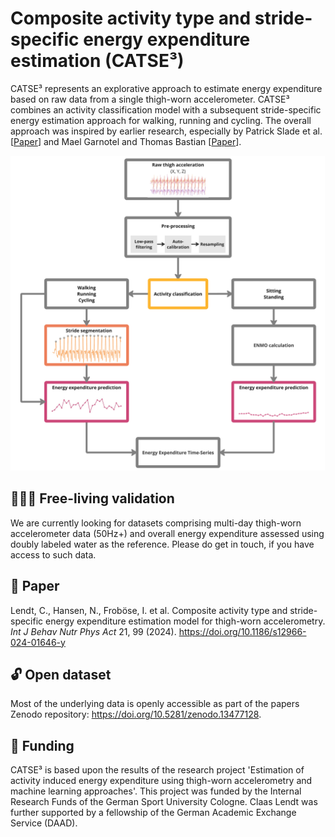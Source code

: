 # Composite activity type and stride-specific energy expenditure estimation (CATSE³)
CATSE³ represents an explorative approach to estimate energy expenditure based on raw data from a single thigh-worn accelerometer. CATSE³ combines an activity classification model with a subsequent stride-specific energy estimation approach for walking, running and cycling. The overall approach was inspired by earlier research, especially by Patrick Slade et al. [[Paper](https://doi.org/10.1038/s41467-021-24173-x)] and Mael Garnotel and Thomas Bastian [[Paper](https://doi.org/10.1152%2Fjapplphysiol.00556.2017)].

![CATSE³ processing pipeline](figures/pipeline.jpg)

## 🚵🏽‍♀️ Free-living validation
We are currently looking for datasets comprising multi-day thigh-worn accelerometer data (50Hz+) and overall energy expenditure assessed using doubly labeled water as the reference. Please do get in touch, if you have access to such data.

## 📄 Paper
Lendt, C., Hansen, N., Froböse, I. et al. Composite activity type and stride-specific energy expenditure estimation model for thigh-worn accelerometry. *Int J Behav Nutr Phys Act* 21, 99 (2024). https://doi.org/10.1186/s12966-024-01646-y

## 🔓 Open dataset
Most of the underlying data is openly accessible as part of the papers Zenodo repository: https://doi.org/10.5281/zenodo.13477128.

## 💸 Funding
CATSE³ is based upon the results of the research project 'Estimation of activity induced energy expenditure using thigh-worn accelerometry and machine learning approaches'. This project was funded by the Internal Research Funds of the German Sport University Cologne. Claas Lendt was further supported by a fellowship of the German Academic Exchange Service (DAAD).
